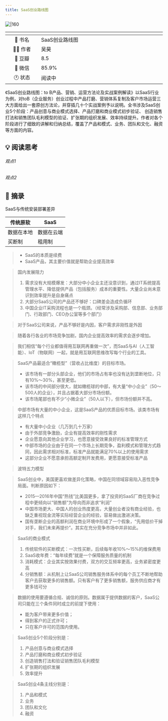 ```yaml
---
title: SaaS创业路线图
---
```

![|160](https://img1.doubanio.com/view/subject/s/public/s34012027.jpg)

| <img width="200"/> | <img width="900"/> |
| :-------------: | :------------------ | 
| 📖 书名    | SaaS创业路线图    | 
| 🕵️‍♂️ 作者 | 吴昊              |
| 💚 豆瓣    | 8.5               |
| 💬 微信    | 85.9%             |
| 🕐 状态    | 阅读中 |

《SaaS创业路线图：to B产品、营销、运营方法论及实战案例解读》以SaaS行业为例，对toB（企业服务）创业过程中产品打磨、营销体系复制及客户市场运营三大方面给出一套原创方法论，并穿插几十个实战案例予以说明。全书涉及SaaS创业5个阶段：产品创意与商业模式选择、产品打磨和商业模式初步验证、 创造销售打法和销售团队毛利模型的验证、扩张期的组织发展、效率持续提升。作者对各个阶段进行了细致的讲解和归纳总结，覆盖了产品和模式、业务、团队和文化、融资等方面的内容。

## 💡 阅读思考
###### 观点1

###### 观点2

## 📘 摘录
SaaS与传统安装部署差异

| 传统原软   | SaaS       |
| ---------- | ---------- |
| 数据在本地 | 数据在云端 |
| 买断制     | 租用制     | 
> - SaaS的本质是续费
> - SaaS产品，其主要价值就是帮助企业提高效率



> 国内发展阻力
> 1. 需求没有大规模爆发：大部分中小企业主还没意识到，通过IT系统提高管理水平、降低提供产品（包括服务）成本的重要性。大量企业尚未意识到效率提升是自身痛点
> 2. 大部分SaaS公司的产品还不够好：口碑差会造成负循环
> 3. 中国企业IT采购流程也是一个瓶颈。（经常涉及采购部、信息部、业务部门、行政部门、CEO办公室等多个部门）

> 对于SaaS公司来说，产品不够好是内因，客户需求非刚性是外因

> 随着各行各业的市场竞争加剧，国内企业提高效率的需求会逐步增加。

> 我们相信“每个行业都值得用互联网再重做一次”，而SaaS与AI（人工智能）、IoT（物联网）一起，就是用互联网思维改写每个行业的工具。

> SaaS产品最适合“橄榄型”（营收占比维度）的目标市场。
> - 该市场有一部分头部企业，他们的市场占有率也没有达到垄断地位，只有10%～30%，甚至更低。
> - 该市场的中间部分很大，就如橄榄球的中部，有大量“中小企业”（50～500人的企业），并且占据着大部分市场份额。
> - 该市场尾部也有不少“小微企业”（50人以下），但市场份额并不高。

> 中部市场有大量的中小企业，这是SaaS产品的优质目标市场。该类市场有这样几个特点
> - 有大量中小企业（几万到几十万家）
> - 由于外部竞争激励，企业有提高效率的刚性需求
> - 企业愿意向其他企业学习，也愿意接受效果良好的标准管理方式
> - 中部市场的企业由于在同一个市场上长期竞争，盈利模式和管理方式趋同，因此需求相对标准，标准产品就能满足70%以上的使用需求
> - 这部分企业不愿意承担高额定制开发费用，更愿意接受标准产品

> 波特五力模型

> SaaS创业中，美国更喜欢做差异化策略，中国在同领域容易陷入恶性竞争局面。判断原因如下：
> - 2015—2016年中国“热钱”比美国更多，拿了投资的SaaS厂商在竞争过程中更倾向以“销售额”为导向而非追求“利润”
> - 中国市场更大、中国人的创业热度更高，大量创业者没有商业经验，也缺乏重视现金流等实际经营企业的经验，容易做出激进决策。
> - 国有垄断企业的高额利润在商业环境中形成了一个假象，“先用低价干掉对手，我们未来再提价”。其实在充分竞争市场中并非如此。

> SaaS的商业模式
> 1. 传统软件的买断模式：一次性买断，后续每年收10%～15%的维保费用
> 2. SaaS收年费：“每年续费”就是一个保障服务质量的机制
> 3. 消耗模式：企业其实按效果付费，双方的交互频率更高，业务紧密度更高
> 4. 分销售额：从机制上让SaaS公司销售服务体系中的每个员工不断地帮助客户去获取更多的销售额。只有客户有了更多销售额，服务供应商才有更多钱可分

>数据的使用要遵循合规、诚信的原则。数据属于提供数据的客户，SaaS公司只能在三个条件同时成立的前提下使用：
>- 能为客户带来更多价值；
>- 得到客户的正式许可；
>- 只在客户许可的范围内使用。

> SaaS创业5个阶段分别是：
> 1. 产品创意与商业模式选择
> 2. 产品打磨和商业模式初步验证
> 3. 创造销售打法和验证销售团队毛利模型
> 4. 扩张期的组织发展
> 5. 效率提升

> SaaS创业4条主线分别是：
> 1. 产品和模式
> 2. 业务
> 3. 团队和文化
> 4. 融资